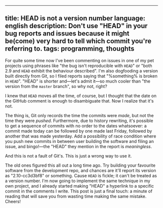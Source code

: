 ----
title: HEAD is not a version number
language: english
description: Don't use "HEAD" in your bug reports and issues because it might
    be(come) very hard to tell which commit you're referring to.
tags: programming, thoughts
----

For quite some time now I've been commenting on issues in one of my pet projects
using phrases like "the bug isn't reproducible with `HEAD`" or "both 2.9 and
`HEAD` exhibit the behaviour described". I'm also dogfooding a version built
directly from Git, so I filed reports saying that "%something% is broken in
`HEAD`". "HEAD" is shorter and—let's admit it—so much cooler than "the version
from the `master` branch", so why not, right?

I knew that `HEAD` moves all the time, of course, but I thought that the date on
the GitHub comment is enough to disambiguate that. Now I realize that it's not.

The thing is, Git only records the time the commits were *made*, but not the
time they were *pushed*. Furthermore, due to history rewriting, it's possible to
get a sequence of commits with no order to the dates whatsoever: a commit made
today can be followed by one made last Friday, followed by another that was made
yesterday. Add a possibility of race condition where you push new commits in
between user building the software and filing an issue, and bingo!—the "HEAD"
they mention in the report is *meaningless*.

And this is not a fault of Git's. This is just a wrong way to use it.

The old ones figured this all out a long time ago. Try building your favourite
software from the development repo, and chances are it'll report its version as
"2.10-cc3d3bf8" or something. Cause `HEAD` is fickle; it can't be treated as
a version number. I'm now going to implement the same technique in my own
project, and I already started making "HEAD" a hyperlink to a specific commit in
the comments I write. This post is just a final touch: a minute of reading that
will save you from wasting time making the same mistake. Cheers!
